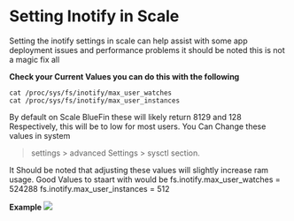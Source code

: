 # Setting Inotify in Scale

Setting the inotify settings in scale can help assist with some app deployment issues and performance problems
it should be noted this is not a magic fix all

  **Check your Current Values you can do this with the following**
  

    cat /proc/sys/fs/inotify/max_user_watches
    cat /proc/sys/fs/inotify/max_user_instances

 By default on Scale BlueFin these will likely return  8129 and 128 Respectively, this will be to low for most users. 
 You Can Change these values in system 

> settings > advanced Settings > sysctl section.

 It Should be noted that adjusting these values will slightly increase ram usage.
 Good Values to staart with would be
 fs.inotify.max_user_watches = 524288
 fs.inotify.max_user_instances = 512

**Example**
![](/img/inotify.png)

